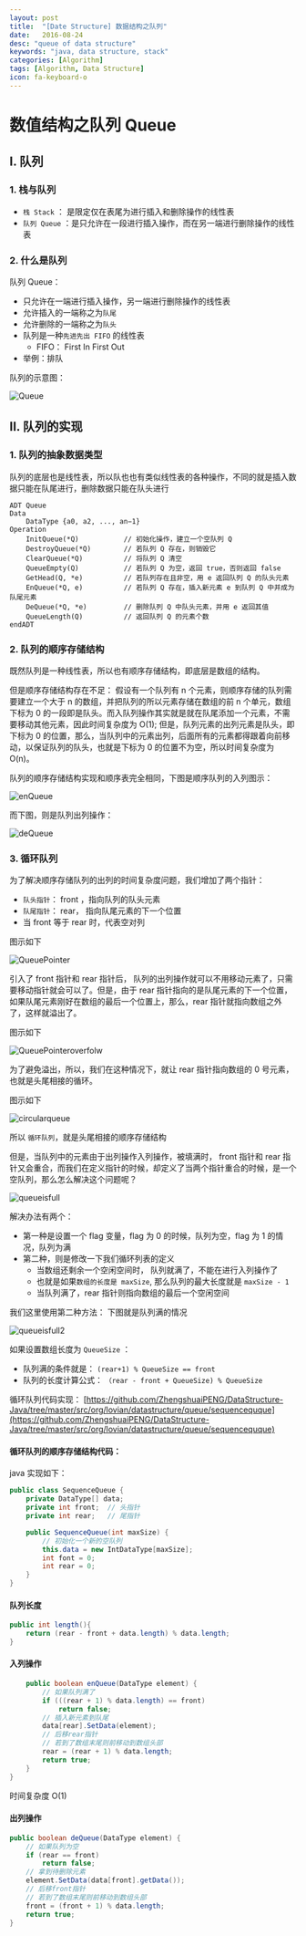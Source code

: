 ```yaml
---
layout: post
title:  "[Date Structure] 数据结构之队列"
date:   2016-08-24
desc: "queue of data structure"
keywords: "java, data structure, stack"
categories: [Algorithm]
tags: [Algorithm, Data Structure]
icon: fa-keyboard-o
---
```


# 数值结构之队列 Queue

## I. 队列

### 1. 栈与队列

-	```栈 Stack``` ： 是限定仅在表尾为进行插入和删除操作的线性表
-	```队列 Queue``` ：是只允许在一段进行插入操作，而在另一端进行删除操作的线性表

### 2. 什么是队列

队列 Queue：

-	只允许在一端进行插入操作，另一端进行删除操作的线性表
-	允许插入的一端称之为```队尾```
-	允许删除的一端称之为```队头```
-	队列是一种```先进先出 FIFO``` 的线性表
	-	FIFO： First In First Out
-	举例：排队

队列的示意图：

![Queue]( https://zhengshuaipeng.github.io/static/img/blog/2016/08/queue.png)

## II. 队列的实现

### 1. 队列的抽象数据类型

队列的底层也是线性表，所以队也也有类似线性表的各种操作，不同的就是插入数据只能在队尾进行，删除数据只能在队头进行

```
ADT Queue
Data
	DataType {a0, a2, ..., an−1}
Operation
	InitQueue(*Q)			// 初始化操作，建立一个空队列 Q
	DestroyQueue(*Q)		// 若队列 Q 存在，则销毁它
	ClearQueue(*Q)			// 将队列 Q 清空
	QueueEmpty(Q)			// 若队列 Q 为空，返回 true，否则返回 false
	GetHead(Q, *e)			// 若队列存在且非空，用 e 返回队列 Q 的队头元素
	EnQueue(*Q, e)			// 若队列 Q 存在，插入新元素 e 到队列 Q 中并成为队尾元素
	DeQueue(*Q, *e)			// 删除队列 Q 中队头元素，并用 e 返回其值
	QueueLength(Q)			// 返回队列 Q 的元素个数
endADT
```

### 2. 队列的顺序存储结构

既然队列是一种线性表，所以也有顺序存储结构，即底层是数组的结构。

但是顺序存储结构存在不足：
假设有一个队列有 n 个元素，则顺序存储的队列需要建立一个大于 n 的数组，并把队列的所以元素存储在数组的前 n 个单元，数组下标为 0 的一段即是队头。而入队列操作其实就是就在队尾添加一个元素，不需要移动其他元素，因此时间复杂度为 O(1); 但是，队列元素的出列元素是队头，即下标为 0 的位置，那么，当队列中的元素出列，后面所有的元素都得跟着向前移动，以保证队列的队头，也就是下标为 0 的位置不为空，所以时间复杂度为 O(n)。

队列的顺序存储结构实现和顺序表完全相同，下图是顺序队列的入列图示：

![enQueue]( https://zhengshuaipeng.github.io/static/img/blog/2016/08/queue2.png)

而下图，则是队列出列操作：

![deQueue]( https://zhengshuaipeng.github.io/static/img/blog/2016/08/queue3.png)


### 3. 循环队列

为了解决顺序存储队列的出列的时间复杂度问题，我们增加了两个指针：

-	```队头指针```： front ，指向队列的队头元素
-	```队尾指针```： rear， 指向队尾元素的下一个位置
-	当 front 等于 rear 时，代表空对列

图示如下

![QueuePointer]( https://zhengshuaipeng.github.io/static/img/blog/2016/08/queue4.png)

引入了 front 指针和 rear 指针后， 队列的出列操作就可以不用移动元素了，只需要移动指针就会可以了。但是，由于 rear 指针指向的是队尾元素的下一个位置，如果队尾元素刚好在数组的最后一个位置上，那么，rear 指针就指向数组之外了，这样就溢出了。

图示如下

![QueuePointeroverfolw]( https://zhengshuaipeng.github.io/static/img/blog/2016/08/queue5.png)


为了避免溢出，所以，我们在这种情况下，就让 rear 指针指向数组的 0 号元素，也就是头尾相接的循环。

图示如下

![circularqueue]( https://zhengshuaipeng.github.io/static/img/blog/2016/08/queue6.png)

所以 ```循环队列```，就是头尾相接的顺序存储结构

但是，当队列中的元素由于出列操作入列操作，被填满时， front 指针和 rear 指针又会重合，而我们在定义指针的时候，却定义了当两个指针重合的时候，是一个空队列，那么怎么解决这个问题呢？

![queueisfull]( https://zhengshuaipeng.github.io/static/img/blog/2016/08/queue7.png)

解决办法有两个：

-	第一种是设置一个 flag 变量，flag 为 0 的时候，队列为空，flag 为 1 的情况，队列为满
-	第二种，则是修改一下我们循环列表的定义
	-	当数组还剩余一个空闲空间时， 队列就满了，不能在进行入列操作了
	-	也就是如果```数组的长度是 maxSize```, 那么队列的最大长度就是 ```maxSize - 1```
	-	当队列满了，rear 指针则指向数组的最后一个空闲空间

我们这里使用第二种方法：
下图就是队列满的情况

![queueisfull2]( https://zhengshuaipeng.github.io/static/img/blog/2016/08/queue8.png)

如果设置数组长度为 ```QueueSize``` ：

-	队列满的条件就是： ```(rear+1) % QueueSize == front```
-	队列的长度计算公式： ```（rear - front + QueueSize) % QueueSize```

循环队列代码实现： [https://github.com/ZhengshuaiPENG/DataStructure-Java/tree/master/src/org/lovian/datastructure/queue/sequencequque](https://github.com/ZhengshuaiPENG/DataStructure-Java/tree/master/src/org/lovian/datastructure/queue/sequencequque)

#### 循环队列的顺序存储结构代码：

java 实现如下：

```java
public class SequenceQueue {
	private DataType[] data;
	private int front;	// 头指针
	private int rear;	// 尾指针

	public SequenceQueue(int maxSize) {
		// 初始化一个新的空队列
		this.data = new IntDataType[maxSize];
		int font = 0;
		int rear = 0;
	}
}
```

#### 队列长度

```java
public int length(){
	return (rear - front + data.length) % data.length;
}
```

#### 入列操作

```java
	public boolean enQueue(DataType element) {
		// 如果队列满了
		if (((rear + 1) % data.length) == front)
			return false;
		// 插入新元素到队尾
		data[rear].SetData(element);
		// 后移rear指针
		// 若到了数组末尾则前移动到数组头部
		rear = (rear + 1) % data.length;
		return true;
	}
}
```
时间复杂度 O(1)

#### 出列操作

```java
public boolean deQueue(DataType element) {
	// 如果队列为空
	if (rear == front)
		return false;
	// 拿到待删除元素
	element.SetData(data[front].getData());
	// 后移front指针
	// 若到了数组末尾则前移动到数组头部
	front = (front + 1) % data.length;
	return true;
}
```
